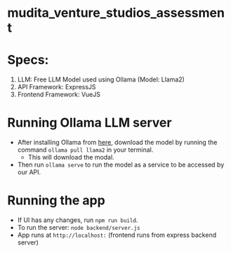 # mudita_venture_studios_assessment

# Specs:
1. LLM: Free LLM Model used using Ollama (Model: Llama2)
2. API Framework: ExpressJS
3. Frontend Framework: VueJS

# Running Ollama LLM server
- After installing Ollama from [here](https://ollama.com/download), download the model by running the command `ollama pull llama2` in your terminal. 
    - This will download the modal.
- Then run `ollama serve` to run the model as a service to be accessed by our API.


# Running the app
- If UI has any changes, run `npm run build`.
- To run the server: `node backend/server.js`
- App runs at `http://localhost:` (frontend runs from express backend server)